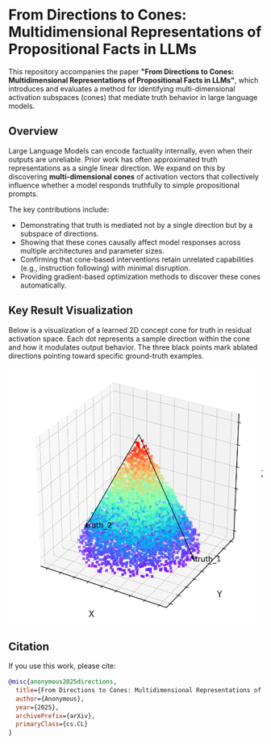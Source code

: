 # From Directions to Cones: Multidimensional Representations of Propositional Facts in LLMs

This repository accompanies the paper **"From Directions to Cones: Multidimensional Representations of Propositional Facts in LLMs"**, which introduces and evaluates a method for identifying multi-dimensional activation subspaces (cones) that mediate truth behavior in large language models.

## Overview

Large Language Models can encode factuality internally, even when their outputs are unreliable. Prior work has often approximated truth representations as a single linear direction. We expand on this by discovering **multi-dimensional cones** of activation vectors that collectively influence whether a model responds truthfully to simple propositional prompts.

The key contributions include:

- Demonstrating that truth is mediated not by a single direction but by a subspace of directions.
- Showing that these cones causally affect model responses across multiple architectures and parameter sizes.
- Confirming that cone-based interventions retain unrelated capabilities (e.g., instruction following) with minimal disruption.
- Providing gradient-based optimization methods to discover these cones automatically.

## Key Result Visualization

Below is a visualization of a learned 2D concept cone for truth in residual activation space. Each dot represents a sample direction within the cone and how it modulates output behavior. The three black points mark ablated directions pointing toward specific ground-truth examples.

![Concept Cone Visualization](truth_cone_viz%20(1).png)

## Citation

If you use this work, please cite:

```bibtex
@misc{anonymous2025directions,
  title={From Directions to Cones: Multidimensional Representations of Propositional Facts in LLMs},
  author={Anonymous},
  year={2025},
  archivePrefix={arXiv},
  primaryClass={cs.CL}
}
